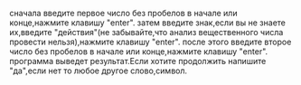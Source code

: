 сначала введите первое число без пробелов в начале или конце,нажмите клавишу "enter".
затем введите знак,если вы не знаете их,введите "действия"(не забывайте,что анализ вещественного числа провести нельзя),нажмите клавишу "enter".
после этого введите второе число без пробелов в начале или конце,нажмите клавишу "enter".
программа выведет результат.Если хотите продолжить напишите "да",если нет то любое другое слово,символ.
